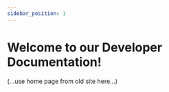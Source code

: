 ```yaml
---
sidebar_position: 1
---
```


# Welcome to our Developer Documentation!
(...use home page from old site here...)